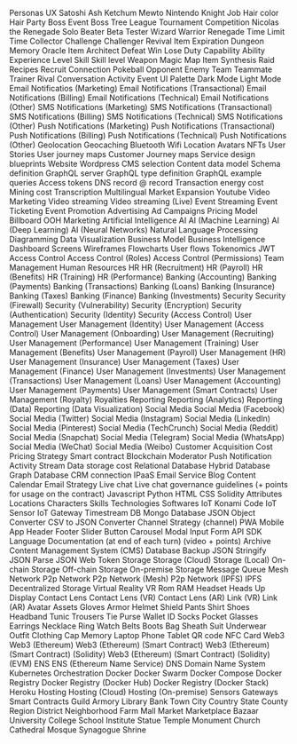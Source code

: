 Personas
UX
Satoshi
Ash Ketchum
Mewto
Nintendo
Knight
Job
Hair color
Hair
Party
Boss
Event Boss
Tree
League
Tournament
Competition
Nicolas the Renegade
Solo
Beater
Beta Tester
Wizard
Warrior
Renegade
Time Limit
Time
Collector
Challenge
Challenger
Revival
Item Expiration
Dungeon
Memory
Oracle
Item
Architect
Defeat
Win
Lose
Duty
Capability
Ability
Experience
Level
Skill
Skill level
Weapon
Magic
Map
Item
Synthesis
Raid
Recipes
Recruit
Connection
Pokeball
Opponent
Enemy
Team
Teammate
Trainer
Rival
Conversation
Activity
Event
UI
Palette
Dark Mode
Light Mode
Email Notificatios (Marketing)
Email Notifications (Transactional)
Email Notifications (Billing)
Email Notifications (Technical)
Email Notifications (Other)
SMS Notifications (Marketing)
SMS Notifications (Transactional)
SMS Notifications (Billing)
SMS Notifications (Technical)
SMS Notifications (Other)
Push Notifications (Marketing)
Push Notifications (Transactional)
Push Notifications (Billing)
Push Notifications (Technical)
Push Notifications (Other)
Geolocation
Geocaching
Bluetooth
Wifi
Location
Avatars
NFTs
User Stories
User journey maps
Customer Journey maps
Service design blueprints
Website
Wordpress
CMS selection
Content data model
Schema definition
GraphQL server
GraphQL type definition
GraphQL example queries
Access tokens
DNS record
@ record
Transaction energy cost
Mining cost
Transcription
Multilingual
Market Expansion
Youtube
Video Marketing
Video streaming
Video streaming (Live)
Event Streaming
Event Ticketing
Event Promotion
Advertising
Ad Campaigns
Pricing Model
Billboard
OOH Marketing
Artificial Intelligence
AI
AI (Machine Learning)
AI (Deep Learning)
AI (Neural Networks)
Natural Language Processing
Diagramming
Data Visualization
Business Model
Business Intelligence
Dashboard
Screens
Wireframes
Flowcharts
User flows
Tokenomics
JWT
Access Control
Access Control (Roles)
Access Control (Permissions)
Team Management
Human Resources
HR
HR (Recruitment)
HR (Payroll)
HR (Benefits)
HR (Training)
HR (Performance)
Banking (Accounting)
Banking (Payments)
Banking (Transactions)
Banking (Loans)
Banking (Insurance)
Banking (Taxes)
Banking (Finance)
Banking (Investments)
Security
Security (Firewall)
Security (Vulnerability)
Security (Encryption)
Security (Authentication)
Security (Identity)
Security (Access Control)
User Management
User Management (Identity)
User Management (Access Control)
User Management (Onboarding)
User Management (Recruiting)
User Management (Performance)
User Management (Training)
User Management (Benefits)
User Management (Payroll)
User Management (HR)
User Management (Insurance)
User Management (Taxes)
User Management (Finance)
User Management (Investments)
User Management (Transactions)
User Management (Loans)
User Management (Accounting)
User Management (Payments)
User Management (Smart Contracts)
User Management (Royalty)
Royalties
Reporting
Reporting (Analytics)
Reporting (Data)
Reporting (Data Visualization)
Social Media
Social Media (Facebook)
Social Media (Twitter)
Social Media (Instagram)
Social Media (LinkedIn)
Social Media (Pinterest)
Social Media (TechCrunch)
Social Media (Reddit)
Social Media (Snapchat)
Social Media (Telegram)
Social Media (WhatsApp)
Social Media (WeChat)
Social Media (Weibo)
Customer Acquisition Cost
Pricing Strategy
Smart contract
Blockchain
Moderator
Push Notification
Activity Stream
Data storage cost 
Relational Database
Hybrid Database
Graph Database 
CRM connection
IPaaS
Email Service
Blog
Content Calendar
Email Strategy
Live chat 
Live chat governance guidelines (+ points for usage on the contract)
Javascript
Python
HTML
CSS
Solidity
Attributes
Locations
Characters
Skills
Technologies
Softwares
IoT
Konami Code
IoT Sensor
IoT Gateway
Timestream DB
Mongo Database
JSON Object
Converter
CSV to JSON Converter
Channel Strategy (channel)
PWA
Mobile App
Header
Footer
Slider
Button
Carousel
Modal
Input
Form
API
SDK
Language
Documentation (at end of each turn) (video + points)
Archive
Content Management System (CMS)
Database Backup
JSON Stringify
JSON Parse
JSON Web Token
Storage
Storage (Cloud)
Storage (Local)
On-chain Storage
Off-chain Storage
On-premise Storage
Message Queue
Mesh Network
P2p Network
P2p Network (Mesh)
P2p Network (IPFS)
IPFS
Decentralized Storage
Virtual Reality
VR
Rom
RAM
Headset
Heads Up Display
Contact Lens
Contact Lens (VR)
Contact Lens (AR)
Link (VR)
Link (AR)
Avatar Assets
Gloves
Armor
Helmet
Shield
Pants
Shirt
Shoes
Headband
Tunic
Trousers
Tie
Purse
Wallet
ID
Socks
Pocket
Glasses
Earrings
Necklace
Ring
Watch
Belts
Boots
Bag
Sheath
Suit
Underwear
Outfit
Clothing
Cap
Memory
Laptop
Phone
Tablet
QR code
NFC Card
Web3
Web3 (Ethereum)
Web3 (Ethereum) (Smart Contract)
Web3 (Ethereum) (Smart Contract) (Solidity)
Web3 (Ethereum) (Smart Contract) (Solidity) (EVM)
ENS
ENS (Ethereum Name Service)
DNS
Domain Name System
Kubernetes
Orchestration
Docker
Docker Swarm
Docker Compose
Docker Registry
Docker Registry (Docker Hub)
Docker Registry (Docker Stack)
Heroku
Hosting
Hosting (Cloud)
Hosting (On-premise)
Sensors
Gateways
Smart Contracts
Guild
Armory
Library
Bank 
Town
City
Country
State
County
Region
District
Neighborhood
Farm
Mall
Market
Marketplace
Bazaar
University
College
School
Institute
Statue
Temple
Monument
Church
Cathedral
Mosque
Synagogue
Shrine